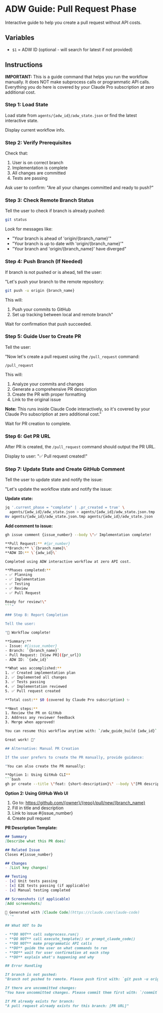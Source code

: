 # ADW Guide: Pull Request Phase

Interactive guide to help you create a pull request without API costs.

## Variables

- `$1` = ADW ID (optional - will search for latest if not provided)

## Instructions

**IMPORTANT:** This is a guide command that helps you run the workflow manually. It does NOT make subprocess calls or programmatic API calls. Everything you do here is covered by your Claude Pro subscription at zero additional cost.

### Step 1: Load State

Load state from `agents/{adw_id}/adw_state.json` or find the latest interactive state.

Display current workflow info.

### Step 2: Verify Prerequisites

Check that:
1. User is on correct branch
2. Implementation is complete
3. All changes are committed
4. Tests are passing

Ask user to confirm: "Are all your changes committed and ready to push?"

### Step 3: Check Remote Branch Status

Tell the user to check if branch is already pushed:
```bash
git status
```

Look for messages like:
- "Your branch is ahead of 'origin/{branch_name}'"
- "Your branch is up to date with 'origin/{branch_name}'"
- "Your branch and 'origin/{branch_name}' have diverged"

### Step 4: Push Branch (If Needed)

If branch is not pushed or is ahead, tell the user:

"Let's push your branch to the remote repository:
```bash
git push -u origin {branch_name}
```

This will:
1. Push your commits to GitHub
2. Set up tracking between local and remote branch"

Wait for confirmation that push succeeded.

### Step 5: Guide User to Create PR

Tell the user:

"Now let's create a pull request using the `/pull_request` command:
```
/pull_request
```

This will:
1. Analyze your commits and changes
2. Generate a comprehensive PR description
3. Create the PR with proper formatting
4. Link to the original issue

**Note:** This runs inside Claude Code interactively, so it's covered by your Claude Pro subscription at zero additional cost."

Wait for PR creation to complete.

### Step 6: Get PR URL

After PR is created, the `/pull_request` command should output the PR URL.

Display to user:
"✅ Pull request created!"

### Step 7: Update State and Create GitHub Comment

Tell the user to update state and notify the issue:

"Let's update the workflow state and notify the issue:

**Update state:**
```bash
jq '.current_phase = "complete" | .pr_created = true' \
  agents/{adw_id}/adw_state.json > agents/{adw_id}/adw_state.json.tmp
mv agents/{adw_id}/adw_state.json.tmp agents/{adw_id}/adw_state.json
```

**Add comment to issue:**
```bash
gh issue comment {issue_number} --body \"✅ Implementation complete!

**Pull Request:** #{pr_number}
**Branch:** \`{branch_name}\`
**ADW ID:** \`{adw_id}\`

Completed using ADW interactive workflow at zero API cost.

**Phases completed:**
- ✅ Planning
- ✅ Implementation
- ✅ Testing
- ✅ Review
- ✅ Pull Request

Ready for review!\"
```"

### Step 8: Report Completion

Tell the user:

"🎉 Workflow complete!

**Summary:**
- Issue: #{issue_number}
- Branch: `{branch_name}`
- Pull Request: [View PR]({pr_url})
- ADW ID: `{adw_id}`

**What was accomplished:**
1. ✅ Created implementation plan
2. ✅ Implemented all changes
3. ✅ Tests passing
4. ✅ Implementation reviewed
5. ✅ Pull request created

**Total cost:** $0 (covered by Claude Pro subscription) ✨

**Next steps:**
1. Review the PR on GitHub
2. Address any reviewer feedback
3. Merge when approved!

You can resume this workflow anytime with: `/adw_guide_build {adw_id}` (or any other phase)

Great work! 🚀"

## Alternative: Manual PR Creation

If the user prefers to create the PR manually, provide guidance:

"You can also create the PR manually:

**Option 1: Using GitHub CLI**
```bash
gh pr create --title \"feat: {short-description}\" --body \"[PR description]\"
```

**Option 2: Using GitHub Web UI**
1. Go to: https://github.com/{owner}/{repo}/pull/new/{branch_name}
2. Fill in title and description
3. Link to issue #{issue_number}
4. Create pull request

**PR Description Template:**
```markdown
## Summary
[Describe what this PR does]

## Related Issue
Closes #{issue_number}

## Changes
- [List key changes]

## Testing
- [x] Unit tests passing
- [x] E2E tests passing (if applicable)
- [x] Manual testing completed

## Screenshots (if applicable)
[Add screenshots]

🤖 Generated with [Claude Code](https://claude.com/claude-code)
```"

## What NOT to Do

- **DO NOT** call subprocess.run()
- **DO NOT** call execute_template() or prompt_claude_code()
- **DO NOT** make programmatic API calls
- **DO** guide the user on what commands to run
- **DO** wait for user confirmation at each step
- **DO** explain what's happening and why

## Error Handling

If branch is not pushed:
"Branch not pushed to remote. Please push first with: `git push -u origin {branch_name}`"

If there are uncommitted changes:
"You have uncommitted changes. Please commit them first with: `/commit` or `git commit`"

If PR already exists for branch:
"A pull request already exists for this branch: [PR URL]"
